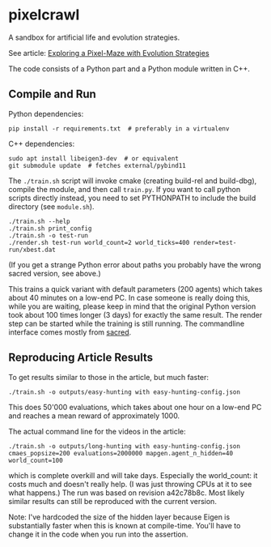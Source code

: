 # pixelcrawl
A sandbox for artificial life and evolution strategies.

See article: [Exploring a Pixel-Maze with Evolution Strategies](https://log2.ch/2019/exploring-a-pixel-maze-with-evolution-strategies)

The code consists of a Python part and a Python module written in C++.

## Compile and Run

Python dependencies:
```
pip install -r requirements.txt  # preferably in a virtualenv
```

C++ dependencies:
```
sudo apt install libeigen3-dev  # or equivalent
git submodule update  # fetches external/pybind11
```

The `./train.sh` script will invoke cmake (creating build-rel and build-dbg), compile the module, and then call `train.py`. If you want to call python scripts directly instead, you need to set PYTHONPATH to include the build directory (see `module.sh`).

```
./train.sh --help
./train.sh print_config
./train.sh -o test-run
./render.sh test-run world_count=2 world_ticks=400 render=test-run/xbest.dat
```

(If you get a strange Python error about paths you probably have the wrong sacred version, see above.)

This trains a quick variant with default parameters (200 agents) which takes about 40 minutes on a low-end PC. In case someone is really doing this, while you are waiting, please keep in mind that the original Python version took about 100 times longer (3 days) for exactly the same result. The render step can be started while the training is still running. The commandline interface comes mostly from [sacred](https://github.com/IDSIA/sacred).

## Reproducing Article Results

To get results similar to those in the article, but much faster:

```
./train.sh -o outputs/easy-hunting with easy-hunting-config.json
```

This does 50'000 evaluations, which takes about one hour on a low-end PC and reaches a mean reward of approximately 1000.

The actual command line for the videos in the article:

```
./train.sh -o outputs/long-hunting with easy-hunting-config.json cmaes_popsize=200 evaluations=2000000 mapgen.agent_n_hidden=40 world_count=100
```
    
which is complete overkill and will take days. Especially the world_count: it costs much and doesn't really help. (I was just throwing CPUs at it to see what happens.) The run was based on revision a42c78b8c. Most likely similar results can still be reproduced with the current version.

Note: I've hardcoded the size of the hidden layer because Eigen is substantially faster when this is known at compile-time. You'll have to change it in the code when you run into the assertion.
